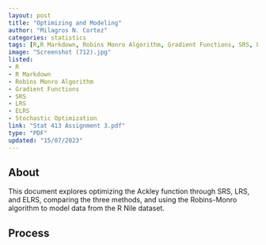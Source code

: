 ```yaml
---
layout: post
title: "Optimizing and Modeling"
author: "Milagros N. Cortez"
categories: statistics
tags: [R,R Markdown, Robins Monro Algorithm, Gradient Functions, SRS, LRS, ELRS, Stochastic Optimization]
image: "Screenshot (712).jpg"
listed:
- R
- R Markdown
- Robins Monro Algorithm
- Gradient Functions
- SRS
- LRS
- ELRS
- Stochastic Optimization
link: "Stat 413 Assignment 3.pdf"
type: "PDF"
updated: "15/07/2023"
---
```


## About

This document explores optimizing the Ackley function through SRS, LRS, and ELRS, comparing the three methods, and using the Robins-Monro algorithm to model data from the R Nile dataset.

## Process

